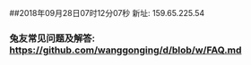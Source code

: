 ##2018年09月28日07时12分07秒 新址: 159.65.225.54
### 兔友常见问题及解答: https://github.com/wanggonging/d/blob/w/FAQ.md
